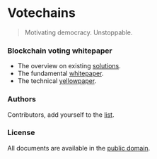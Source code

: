 # Votechains

> Motivating democracy. Unstoppable.

### Blockchain voting whitepaper

* The overview on existing [solutions](VOTECHAINS.md).
* The fundamental [whitepaper](WHITEPAPER.md).
* The technical [yellowpaper](YELLOWPAPER.md).

### Authors

Contributors, add yourself to the [list](AUTHORS.md).

### License

All documents are available in the [public domain](LICENSE.md).
